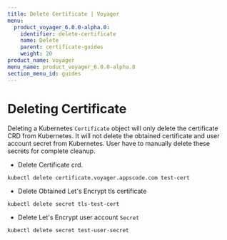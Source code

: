```yaml
---
title: Delete Certificate | Voyager
menu:
  product_voyager_6.0.0-alpha.0:
    identifier: delete-certificate
    name: Delete
    parent: certificate-guides
    weight: 20
product_name: voyager
menu_name: product_voyager_6.0.0-alpha.0
section_menu_id: guides
---
```


# Deleting Certificate

Deleting a Kubernetes `Certificate` object will only delete the certificate CRD from Kubernetes.
It will not delete the obtained certificate and user account secret from Kubernetes. User have to manually delete these secrets for complete cleanup.

 - Delete Certificate crd.

```console
kubectl delete certificate.voyager.appscode.com test-cert
```

 - Delete Obtained Let's Encrypt tls certificate

```console
kubectl delete secret tls-test-cert
```

 - Delete Let's Encrypt user account `Secret`

```console
kubectl delete secret test-user-secret
```
